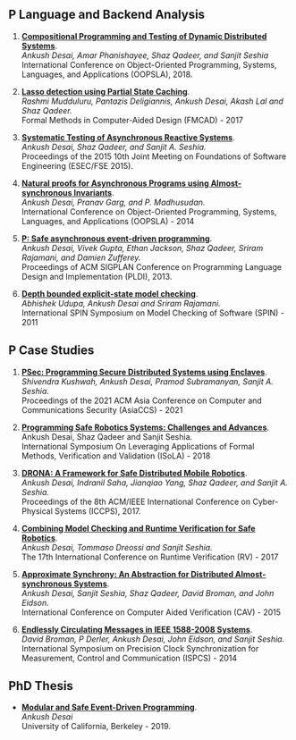 ## P Language and Backend Analysis

1. **[Compositional Programming and Testing of Dynamic Distributed Systems](https://ankushdesai.github.io/assets/papers/modp.pdf)**.<br/>
  _Ankush Desai, Amar Phanishayee, Shaz Qadeer, and Sanjit Seshia_<br/>
  International Conference on Object-Oriented Programming, Systems, Languages, and Applications (OOPSLA), 2018.

2. **[Lasso detection using Partial State Caching](https://ankushdesai.github.io/assets/papers/liveness.pdf)**.<br/>
  _Rashmi Mudduluru, Pantazis Deligiannis, Ankush Desai, Akash Lal and Shaz Qadeer._<br/> Formal
  Methods in Computer-Aided Design (FMCAD) - 2017

3. **[Systematic Testing of Asynchronous Reactive Systems](https://ankushdesai.github.io/assets/papers/fse-desai.pdf)**.<br/>
  _Ankush Desai, Shaz Qadeer, and Sanjit A. Seshia._ <br/> Proceedings of the 2015 10th Joint
  Meeting on Foundations of Software Engineering (ESEC/FSE 2015).

4. **[Natural proofs for Asynchronous Programs using Almost-synchronous Invariants](https://ankushdesai.github.io/assets/papers/OOPSLA14.pdf)**.<br/>
  _Ankush Desai, Pranav Garg, and P. Madhusudan._ <br/> International Conference on Object-Oriented
  Programming, Systems, Languages, and Applications (OOPSLA) - 2014

5. **[P: Safe asynchronous event-driven programming](https://ankushdesai.github.io/assets/papers/p.pdf)**.<br/>
  _Ankush Desai, Vivek Gupta, Ethan Jackson, Shaz Qadeer, Sriram Rajamani, and Damien
  Zufferey._ <br/> Proceedings of ACM SIGPLAN Conference on Programming Language Design and
  Implementation (PLDI), 2013.

6. **[Depth bounded explicit-state model checking](https://ankushdesai.github.io/assets/papers/spin2011.pdf)**.<br/>
  _Abhishek Udupa, Ankush Desai and Sriram Rajamani._<br/>
  International SPIN Symposium on Model Checking of Software (SPIN) - 2011

## P Case Studies

1. **[PSec: Programming Secure Distributed Systems using Enclaves](https://dl.acm.org/doi/10.1145/3433210.3453113)**.<br/>
  _Shivendra Kushwah, Ankush Desai, Pramod Subramanyan, Sanjit A. Seshia._ <br/>
  Proceedings of the
  2021 ACM Asia Conference on Computer and Communications Security (AsiaCCS) - 2021

2. **[Programming Safe Robotics Systems: Challenges and Advances](https://ankushdesai.github.io/assets/papers/isolapaper.pdf%22)**.<br/>
  Ankush Desai, Shaz Qadeer and Sanjit Seshia.<br/> International Symposium On Leveraging
  Applications of Formal Methods, Verification and Validation (ISoLA) - 2018

3. **[DRONA: A Framework for Safe Distributed Mobile Robotics](https://ankushdesai.github.io/assets/papers/drona.pdf)**.<br/>
  _Ankush Desai, Indranil Saha, Jianqiao Yang, Shaz Qadeer, and Sanjit A. Seshia._ <br/>
  Proceedings of the 8th ACM/IEEE International Conference on Cyber-Physical Systems
  (ICCPS), 2017.

4. **[Combining Model Checking and Runtime Verification for Safe Robotics](https://link.springer.com/chapter/10.1007/978-3-319-67531-2_11%22)**.<br/>
  _Ankush Desai, Tommaso Dreossi and Sanjit Seshia._<br/> The 17th International Conference on
  Runtime Verification (RV) - 2017

5. **[Approximate Synchrony: An Abstraction for Distributed Almost-synchronous Systems](https://ankushdesai.github.io/assets/papers/as-cav15.pdf)**.<br/>
  _Ankush Desai, Sanjit Seshia, Shaz Qadeer, David Broman, and John Eidson._<br/> International
  Conference on Computer Aided Verification (CAV) - 2015

6. **[Endlessly Circulating Messages in IEEE 1588-2008 Systems](https://ankushdesai.github.io/assets/papers/ispcs14.pdf)**.<br/>
  _David Broman, P Derler, Ankush Desai, John Eidson, and Sanjit Seshia._<br/> International
  Symposium on Precision Clock Synchronization for Measurement, Control and Communication
  (ISPCS) - 2014

## PhD Thesis

- **[Modular and Safe Event-Driven Programming](https://www2.eecs.berkeley.edu/Pubs/TechRpts/2020/EECS-2020-3.html)**.<br/>
_Ankush Desai_<br/> University of California, Berkeley - 2019.
